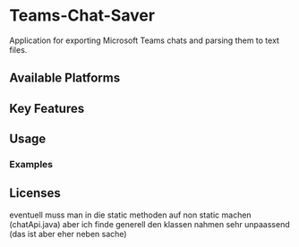 # Teams-Chat-Saver
Application for exporting Microsoft Teams chats and parsing them to text files.

## Available Platforms

## Key Features

## Usage

### Examples

## Licenses

eventuell muss man in  die static methoden auf non static machen (chatApi.java)
aber ich finde generell den klassen nahmen sehr unpaassend (das ist aber eher neben sache)
